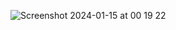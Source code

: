 ![Screenshot 2024-01-15 at 00 19 22](https://github.com/NikolaElectronics/ESP_Relay/assets/141517701/2ba5ad4e-5ee8-4a13-9859-5a8667f291e3)
